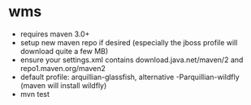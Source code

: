 # wms

* requires maven 3.0+
* setup new maven repo if desired (especially the jboss profile will download quite a few MB)
* ensure your settings.xml contains download.java.net/maven/2 and repo1.maven.org/maven2
* default profile: arquillian-glassfish, alternative -Parquillian-wildfly (maven will install  wildfly)
* mvn test




